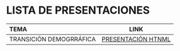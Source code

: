 # LISTA DE PRESENTACIONES

|**TEMA**|**LINK**|
|:---|:---:|
|TRANSICIÓN DEMOGRRÁFICA|[PRESENTACIÓN HTNML](https://jbgrajeda.github.io/pssde1/s3/index.html#/)|
